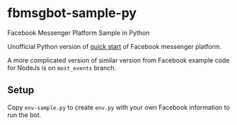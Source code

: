 # fbmsgbot-sample-py
Facebook Messenger Platform Sample in Python

Unofficial Python version of [quick start](https://developers.facebook.com/docs/messenger-platform/guides/quick-start) of Facebook messenger platform.

A more complicated version of similar version from Facebook example code for NodeJs is on `most_events` branch.

## Setup
Copy `env-sample.py` to create `env.py` with your own Facebook information to run the bot.